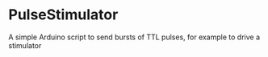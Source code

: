# PulseStimulator
A simple Arduino script to send bursts of TTL pulses, for example to drive a stimulator
